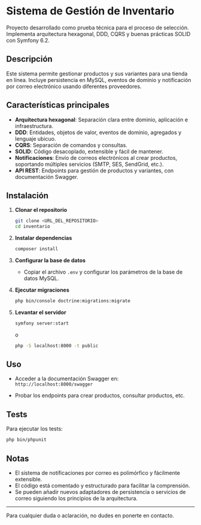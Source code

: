 # Sistema de Gestión de Inventario

Proyecto desarrollado como prueba técnica para el proceso de selección. 
Implementa arquitectura hexagonal, DDD, CQRS y buenas prácticas SOLID con Symfony 6.2.

## Descripción

Este sistema permite gestionar productos y sus variantes para una tienda en línea. 
Incluye persistencia en MySQL, eventos de dominio y notificación por correo electrónico usando diferentes proveedores.

## Características principales

- **Arquitectura hexagonal**: Separación clara entre dominio, aplicación e infraestructura.
- **DDD**: Entidades, objetos de valor, eventos de dominio, agregados y lenguaje ubicuo.
- **CQRS**: Separación de comandos y consultas.
- **SOLID**: Código desacoplado, extensible y fácil de mantener.
- **Notificaciones**: Envío de correos electrónicos al crear productos, soportando múltiples servicios (SMTP, SES, SendGrid, etc.).
- **API REST**: Endpoints para gestión de productos y variantes, con documentación Swagger.

## Instalación

1. **Clonar el repositorio**
   ```bash
   git clone <URL_DEL_REPOSITORIO>
   cd inventario
   ```

2. **Instalar dependencias**
   ```bash
   composer install
   ```

3. **Configurar la base de datos**
   - Copiar el archivo `.env` y configurar los parámetros de la base de datos MySQL.

4. **Ejecutar migraciones**
   ```bash
   php bin/console doctrine:migrations:migrate
   ```

5. **Levantar el servidor**
   ```bash
   symfony server:start
   ```
   o
   ```bash
   php -S localhost:8000 -t public
   ```

## Uso

- Acceder a la documentación Swagger en:  
  `http://localhost:8000/swagger`

- Probar los endpoints para crear productos, consultar productos, etc.

## Tests

Para ejecutar los tests:
```bash
php bin/phpunit
```

## Notas

- El sistema de notificaciones por correo es polimórfico y fácilmente extensible.
- El código está comentado y estructurado para facilitar la comprensión.
- Se pueden añadir nuevos adaptadores de persistencia o servicios de correo siguiendo los principios de la arquitectura.

---

Para cualquier duda o aclaración, no dudes en ponerte en contacto. 